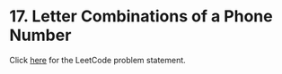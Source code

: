 # 17. Letter Combinations of a Phone Number

Click [here](https://leetcode.com/problems/letter-combinations-of-a-phone-number/description/)
for the LeetCode problem statement.
